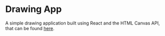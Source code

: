 # Drawing App

A simple drawing application built using React and the HTML Canvas API, that can be found [here](https://bomisore.com/reading-tech-blogs).
